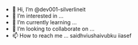 - 👋 Hi, I’m @dev001-silverlineit
- 👀 I’m interested in ...
- 🌱 I’m currently learning ...
- 💞️ I’m looking to collaborate on ...
- 📫 How to reach me ...
saidhviushaivubku iiasef
<!---
dev001-silverlineit/dev001-silverlineit is a ✨ special ✨ repository because its `README.md` (this file) appears on your GitHub profile.
You can click the Preview link to take a look at your changes.
--->
